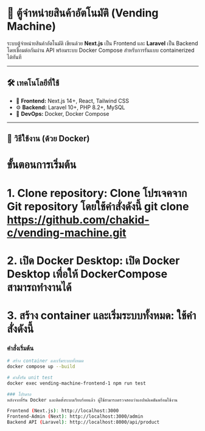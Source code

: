 # 🧃 ตู้จำหน่ายสินค้าอัตโนมัติ (Vending Machine)

ระบบตู้จำหน่ายสินค้าอัตโนมัติ เขียนด้วย **Next.js** เป็น Frontend และ **Laravel** เป็น Backend โดยเชื่อมต่อกันผ่าน API พร้อมระบบ Docker Compose สำหรับการรันแบบ containerized ได้ทันที

---

## 🛠 เทคโนโลยีที่ใช้

- 🧩 **Frontend:** Next.js 14+, React, Tailwind CSS
- ⚙️ **Backend:** Laravel 10+, PHP 8.2+, MySQL
- 🐳 **DevOps:** Docker, Docker Compose

---

## 🚀 วิธีใช้งาน (ด้วย Docker)
# ขั้นตอนการเริ่มต้น
# 1. Clone repository: Clone โปรเจคจาก Git repository โดยใช้คำสั่งดังนี้ git clone https://github.com/chakid-c/vending-machine.git
# 2. เปิด Docker Desktop: เปิด Docker Desktop เพื่อให้ DockerCompose สามารถทำงานได้
# 3. สร้าง container และเริ่มระบบทั้งหมด: ใช้คำสั่งดังนี้
### คำสั่งเริ่มต้น
```bash
# สร้าง container และเริ่มระบบทั้งหมด
docker compose up --build

# คำสั่งรัน unit test
docker exec vending-machine-frontend-1 npm run test

### โปรดรอ
หลังจากที่รัน Docker และติดตั้งระบบเรียบร้อยแล้ว ผู้ใช้สามารถตรวจสอบว่าแอปพลิเคชันพร้อมใช้งาน

Frontend (Next.js): http://localhost:3000
Frontend-Admin (Next): http://localhost:3000/admin
Backend API (Laravel): http://localhost:8000/api/product

